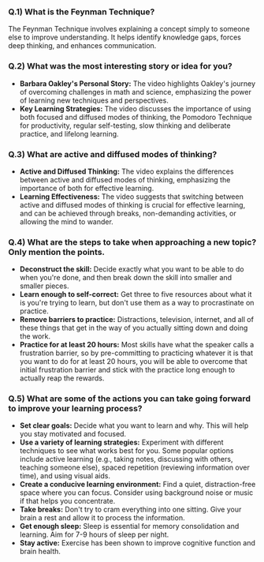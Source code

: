 ### Q.1) What is the Feynman Technique?

The Feynman Technique involves explaining a concept simply to someone else to improve understanding. It helps identify knowledge gaps, forces deep thinking, and enhances communication.

### Q.2) What was the most interesting story or idea for you?

- **Barbara Oakley's Personal Story:** The video highlights Oakley's journey of overcoming challenges in math and science, emphasizing the power of learning new techniques and perspectives.
- **Key Learning Strategies:** The video discusses the importance of using both focused and diffused modes of thinking, the Pomodoro Technique for productivity, regular self-testing, slow thinking and deliberate practice, and lifelong learning.

### Q.3) What are active and diffused modes of thinking?

- **Active and Diffused Thinking:** The video explains the differences between active and diffused modes of thinking, emphasizing the importance of both for effective learning.
- **Learning Effectiveness:** The video suggests that switching between active and diffused modes of thinking is crucial for effective learning, and can be achieved through breaks, non-demanding activities, or allowing the mind to wander.

### Q.4) What are the steps to take when approaching a new topic? Only mention the points.

- **Deconstruct the skill:** Decide exactly what you want to be able to do when you're done, and then break down the skill into smaller and smaller pieces.
- **Learn enough to self-correct:** Get three to five resources about what it is you're trying to learn, but don't use them as a way to procrastinate on practice.
- **Remove barriers to practice:** Distractions, television, internet, and all of these things that get in the way of you actually sitting down and doing the work.
- **Practice for at least 20 hours:** Most skills have what the speaker calls a frustration barrier, so by pre-committing to practicing whatever it is that you want to do for at least 20 hours, you will be able to overcome that initial frustration barrier and stick with the practice long enough to actually reap the rewards.

### Q.5) What are some of the actions you can take going forward to improve your learning process?

- **Set clear goals:** Decide what you want to learn and why. This will help you stay motivated and focused.
- **Use a variety of learning strategies:** Experiment with different techniques to see what works best for you. Some popular options include active learning (e.g., taking notes, discussing with others, teaching someone else), spaced repetition (reviewing information over time), and using visual aids.
- **Create a conducive learning environment:** Find a quiet, distraction-free space where you can focus. Consider using background noise or music if that helps you concentrate.
- **Take breaks:** Don't try to cram everything into one sitting. Give your brain a rest and allow it to process the information.
- **Get enough sleep:** Sleep is essential for memory consolidation and learning. Aim for 7-9 hours of sleep per night.
- **Stay active:** Exercise has been shown to improve cognitive function and brain health.
